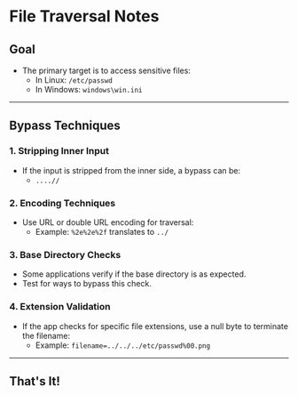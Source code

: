 # File Traversal Notes

## Goal

- The primary target is to access sensitive files:
  - In Linux: `/etc/passwd`
  - In Windows: `windows\win.ini`

---

## Bypass Techniques

### 1. Stripping Inner Input
- If the input is stripped from the inner side, a bypass can be:
  - `....//`

### 2. Encoding Techniques
- Use URL or double URL encoding for traversal:
  - Example: `%2e%2e%2f` translates to `../`

### 3. Base Directory Checks
- Some applications verify if the base directory is as expected.
- Test for ways to bypass this check.

### 4. Extension Validation
- If the app checks for specific file extensions, use a null byte to terminate the filename:
  - Example: `filename=../../../etc/passwd%00.png`

---

## That's It!
